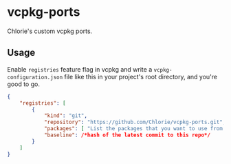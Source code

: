 # vcpkg-ports

Chlorie's custom vcpkg ports.

## Usage

Enable `registries` feature flag in vcpkg and write a `vcpkg-configuration.json` file like this in your project's root directory, and you're good to go.

```json
{
    "registries": [
        {
            "kind": "git",
            "repository": "https://github.com/Chlorie/vcpkg-ports.git",
            "packages": [ "List the packages that you want to use from my ports here" ],
            "baseline": /*hash of the latest commit to this repo*/
        }
    ]
}
```
